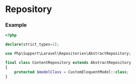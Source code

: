 # Repository

### Example

```php
<?php

declare(strict_types=1);

use Php\Support\Laravel\Repositories\AbstractRepository;

final class ContentRepository extends AbstractRepository
{
    protected $modelClass = CustomEloquentModel::class;
}
```
